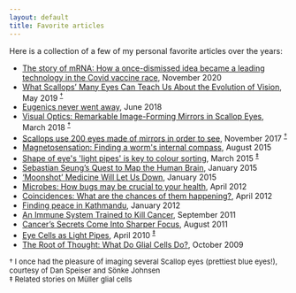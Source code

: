 ```yaml
---
layout: default
title: Favorite articles
--- 
```


Here is a collection of a few of my personal favorite articles over the years:
- [The story of mRNA: How a once-dismissed idea became a leading technology in the Covid vaccine race](https://www.statnews.com/2020/11/10/the-story-of-mrna-how-a-once-dismissed-idea-became-a-leading-technology-in-the-covid-vaccine-race/), November 2020
- [What Scallops’ Many Eyes Can Teach Us About the Evolution of Vision](https://www.smithsonianmag.com/science-nature/what-scallops-many-eyes-can-teach-us-about-evolution-vision-180972099/), May 2019 <sup>[&dagger;](#note1)</sup>
- [Eugenics never went away](https://aeon.co/essays/eugenics-today-where-eugenic-sterilisation-continues-now), June 2018
- [Visual Optics: Remarkable Image-Forming Mirrors in Scallop Eyes](https://www.cell.com/current-biology/pdf/S0960-9822(18)30145-3.pdf), March 2018 <sup>[&dagger;](#note1)</sup>
- [Scallops use 200 eyes made of mirrors in order to see](https://www.theverge.com/2017/11/30/16719146/king-scallop-eyes-mirror-lens-optics-biomimicry), November 2017 <sup>[&dagger;](#note1)</sup>
- [Magnetosensation: Finding a worm's internal compass](https://elifesciences.org/articles/09666), August 2015
- [Shape of eye's 'light pipes' is key to colour sorting](https://www.bbc.com/news/science-environment-31775458), March 2015 <sup>[&Dagger;](#note2)</sup>
- [Sebastian Seung’s Quest to Map the Human Brain](http://www.nytimes.com/2015/01/11/magazine/sebastian-seungs-quest-to-map-the-human-brain.html), January 2015
- [‘Moonshot’ Medicine Will Let Us Down](http://www.nytimes.com/2015/01/29/opinion/moonshot-medicine-will-let-us-down.html), January 2015
- [Microbes: How bugs may be crucial to your health](https://www.bbc.com/future/article/20120412-the-beasts-inside-you/4http://www.bbc.co.uk/news/magazine-15356016), April 2012
- [Coincidences: What are the chances of them happening?](http://www.bbc.com/future/story/20120426-what-a-coincidence/), April 2012
- [Finding peace in Kathmandu](https://www.bbc.com/travel/article/20120116-find-peace-in-kathmandu), January 2012
- [An Immune System Trained to Kill Cancer](http://www.nytimes.com/2011/09/13/health/13gene.html?pagewanted=all), September 2011
- [Cancer’s Secrets Come Into Sharper Focus](http://www.nytimes.com/2011/08/16/health/16cancer.html?pagewanted=all), August 2011
- [Eye Cells as Light Pipes](https://physics.aps.org/story/v25/st15), April 2010 <sup>[&Dagger;](#note2)</sup>
- [The Root of Thought: What Do Glial Cells Do?](http://www.scientificamerican.com/article/the-root-of-thought-what/), October 2009

<font size="2">
 <a name="note1">&dagger;</a> I once had the pleasure of imaging several Scallop eyes (prettiest blue eyes!), courtesy of Dan Speiser and Sönke Johnsen <br />
 <a name="note2">&Dagger;</a> Related stories on Müller glial cells
</font>
